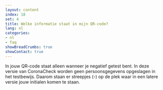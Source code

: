 ```yaml
---
layout: content
index: 18
set: 4
title: Welke informatie staat in mijn QR-code? 
lang: nl
categories:
- nl
- faq
showBreadCrumbs: true
showContact: true
---
```

In jouw QR-code staat alleen wanneer je negatief getest bent. 
In deze versie van CoronaCheck worden geen persoonsgegevens opgeslagen in het testbewijs. Daarom staan er streepjes (-) op de plek waar in een latere versie jouw initialen komen te staan.
